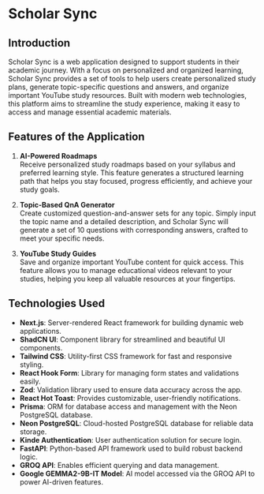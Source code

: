 # Scholar Sync

## Introduction

Scholar Sync is a web application designed to support students in their academic journey. With a focus on personalized and organized learning, Scholar Sync provides a set of tools to help users create personalized study plans, generate topic-specific questions and answers, and organize important YouTube study resources. Built with modern web technologies, this platform aims to streamline the study experience, making it easy to access and manage essential academic materials.

## Features of the Application

1. **AI-Powered Roadmaps**  
   Receive personalized study roadmaps based on your syllabus and preferred learning style. This feature generates a structured learning path that helps you stay focused, progress efficiently, and achieve your study goals.

2. **Topic-Based QnA Generator**  
   Create customized question-and-answer sets for any topic. Simply input the topic name and a detailed description, and Scholar Sync will generate a set of 10 questions with corresponding answers, crafted to meet your specific needs.

3. **YouTube Study Guides**  
   Save and organize important YouTube content for quick access. This feature allows you to manage educational videos relevant to your studies, helping you keep all valuable resources at your fingertips.

## Technologies Used

- **Next.js**: Server-rendered React framework for building dynamic web applications.
- **ShadCN UI**: Component library for streamlined and beautiful UI components.
- **Tailwind CSS**: Utility-first CSS framework for fast and responsive styling.
- **React Hook Form**: Library for managing form states and validations easily.
- **Zod**: Validation library used to ensure data accuracy across the app.
- **React Hot Toast**: Provides customizable, user-friendly notifications.
- **Prisma**: ORM for database access and management with the Neon PostgreSQL database.
- **Neon PostgreSQL**: Cloud-hosted PostgreSQL database for reliable data storage.
- **Kinde Authentication**: User authentication solution for secure login.
- **FastAPI**: Python-based API framework used to build robust backend logic.
- **GROQ API**: Enables efficient querying and data management.
- **Google GEMMA2-9B-IT Model**: AI model accessed via the GROQ API to power AI-driven features.
